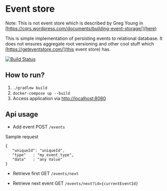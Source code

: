 # Event store

Note: This is not event store which is described by Greg Young in 
[https://cqrs.wordpress.com/documents/building-event-storage/](here)

This is simple implementation of persisting events to relational database. 
It does not ensures aggregate root versioning and other cool stuff which [https://geteventstore.com/](this event store) has.
 
[![Build Status](https://travis-ci.org/modestukasai/event-store.svg?branch=master)](https://travis-ci.org/modestukasai/event-store)

## How to run?

1. `./gradlew build`
2. `docker-compose up --build`
3. Access application via [http://localhost:8080](http://localhost:8080)

## Api usage

* Add event POST `/events` 

Sample request
```
{
   "uniqueId": "uniqueId",
   "type"   : "my_event_type",
   "data"   : "any Value"
}
```

* Retrieve first GET `/events/next`

* Retrieve next event GET `/events/next?id={currentEventId}` 
